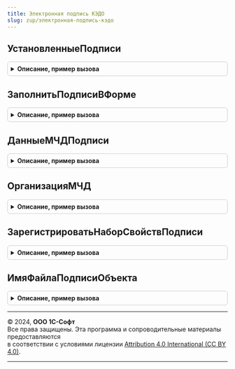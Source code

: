 ```yaml
---
title: Электронная подпись КЭДО
slug: zup/электронная-подпись-кэдо
---
```



## УстановленныеПодписи
<details style="margin: 1em 0; padding: 0.5em; border: 1px solid #ccc; border-radius: 6px;">

<summary style="font-weight: bold; cursor: pointer;">Описание, пример вызова</summary>

```bsl

Функция УстановленныеПодписи(Объект, ПорядковыйНомер = Неопределено) Экспорт
```

Пример вызова
```bsl
Результат = ЭлектроннаяПодписьКЭДО.УстановленныеПодписи(Объект, ПорядковыйНомер);
```
</details>

## ЗаполнитьПодписиВФорме
<details style="margin: 1em 0; padding: 0.5em; border: 1px solid #ccc; border-radius: 6px;">

<summary style="font-weight: bold; cursor: pointer;">Описание, пример вызова</summary>

```bsl

Процедура ЗаполнитьПодписиВФорме(УправляемаяФорма, СсылкаНаОбъект) Экспорт
```

Пример вызова
```bsl
ЭлектроннаяПодписьКЭДО.ЗаполнитьПодписиВФорме(УправляемаяФорма, СсылкаНаОбъект) 
```
</details>

## ДанныеМЧДПодписи
<details style="margin: 1em 0; padding: 0.5em; border: 1px solid #ccc; border-radius: 6px;">

<summary style="font-weight: bold; cursor: pointer;">Описание, пример вызова</summary>

```bsl

Функция ДанныеМЧДПодписи(МЧД, ИдентификаторХранилища) Экспорт
```

Пример вызова
```bsl
Результат = ЭлектроннаяПодписьКЭДО.ДанныеМЧДПодписи(МЧД, ИдентификаторХранилища) 
```
</details>

## ОрганизацияМЧД
<details style="margin: 1em 0; padding: 0.5em; border: 1px solid #ccc; border-radius: 6px;">

<summary style="font-weight: bold; cursor: pointer;">Описание, пример вызова</summary>

```bsl

Функция ОрганизацияМЧД(МЧД) Экспорт
```

Пример вызова
```bsl
Результат = ЭлектроннаяПодписьКЭДО.ОрганизацияМЧД(МЧД) 
```
</details>

## ЗарегистрироватьНаборСвойствПодписи
<details style="margin: 1em 0; padding: 0.5em; border: 1px solid #ccc; border-radius: 6px;">

<summary style="font-weight: bold; cursor: pointer;">Описание, пример вызова</summary>

```bsl

Процедура ЗарегистрироватьНаборСвойствПодписи(Объект, СвойстваПодписи, НаборСвойствПодписиКЭДО) Экспорт
```

Пример вызова
```bsl
ЭлектроннаяПодписьКЭДО.ЗарегистрироватьНаборСвойствПодписи(Объект, СвойстваПодписи, НаборСвойствПодписиКЭДО) 
```
</details>

## ИмяФайлаПодписиОбъекта
<details style="margin: 1em 0; padding: 0.5em; border: 1px solid #ccc; border-radius: 6px;">

<summary style="font-weight: bold; cursor: pointer;">Описание, пример вызова</summary>

```bsl

Функция ИмяФайлаПодписиОбъекта(Объект) Экспорт
```

Пример вызова
```bsl
Результат = ЭлектроннаяПодписьКЭДО.ИмяФайлаПодписиОбъекта(Объект));
```
</details>

---

© 2024, **ООО 1С-Софт**  
Все права защищены. Эта программа и сопроводительные материалы предоставляются  
в соответствии с условиями лицензии [Attribution 4.0 International (CC BY 4.0)](https://creativecommons.org/licenses/by/4.0/legalcode).

---
